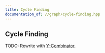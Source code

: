 ```yaml
---
title: Cycle Finding
documentation_of: //graph/cycle-finding.hpp
---
```


## Cycle Finding

TODO: Rewrite with [Y-Combinator](https://dutinmeow.github.io/library/utility/y-combinator.hpp). 